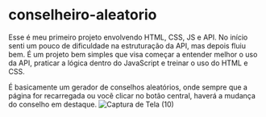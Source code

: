 # conselheiro-aleatorio
Esse é meu primeiro projeto envolvendo HTML, CSS, JS e API. No início senti um pouco de dificuldade na estruturação da API, mas depois fluiu bem.
É um projeto bem simples que visa começar a entender melhor o uso da API, praticar a lógica dentro do JavaScript e treinar o uso do HTML e CSS.

É basicamente um gerador de conselhos aleatórios, onde sempre que a página for recarregada ou você clicar no botão central, haverá a mudança do conselho em destaque. 
![Captura de Tela (10)](https://github.com/XPMatth/conselho-aleatorio/assets/133550945/db474156-e29e-4f7a-b68f-8ddaa9e20b1f)

